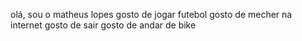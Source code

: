 olá, sou o matheus lopes
gosto de jogar futebol
gosto de mecher na internet
gosto de sair
gosto de andar de bike
<!---
matheuslopes777/matheuslopes777 is a ✨ special ✨ repository because its `README.md` (this file) appears on your GitHub profile.
You can click the Preview link to take a look at your changes.
--->
